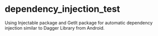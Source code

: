 # dependency_injection_test

Using Injectable package and GetIt package for automatic dependency injection similar to Dagger Library from Android.
